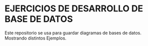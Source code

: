 # EJERCICIOS DE DESARROLLO DE BASE DE DATOS 

Este repositorio se usa para guardar diagramas de bases de datos. Mostrando distintos Ejemplos.